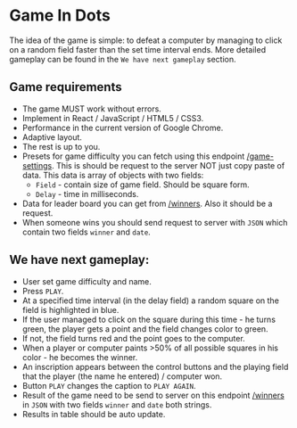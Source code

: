 # Game In Dots

The idea of the game is simple: to defeat a computer by managing to click on a random field faster than the set time interval ends. More detailed gameplay can be found in the `We have next gameplay` section.

## Game requirements

- The game MUST work without errors.
- Implement in React / JavaScript / HTML5 / CSS3.
- Performance in the current version of Google Chrome.
- Adaptive layout.
- The rest is up to you.
- Presets for game difficulty you can fetch using this endpoint [/game-settings](https://starnavi-frontend-test-task.herokuapp.com/game-settings). This is should be request to the server NOT just copy paste of data. This data is array of objects with two fields:
  - `Field` - contain size of game field. Should be square form.
  - `Delay` - time in milliseconds.
- Data for leader board you can get from [/winners](https://starnavi-frontend-test-task.herokuapp.com/winners). Also it should be a request.
- When someone wins you should send request to server with `JSON` which contain two fields `winner` and `date`.

## We have next gameplay:

- User set game difficulty and name.
- Press `PLAY`.
- At a specified time interval (in the delay field) a random square on the field is highlighted in blue.
- If the user managed to click on the square during this time - he turns green, the player gets a point and the field changes color to green.
- If not, the field turns red and the point goes to the computer.
- When a player or computer paints >50% of all possible squares in his color - he becomes the winner.
- An inscription appears between the control buttons and the playing field that the player (the name he entered) / computer won.
- Button `PLAY` changes the caption to `PLAY AGAIN`.
- Result of the game need to be send to server on this endpoint [/winners](https://starnavi-frontend-test-task.herokuapp.com/winners) in `JSON` with two fields `winner` and `date` both strings.
- Results in table should be auto update.